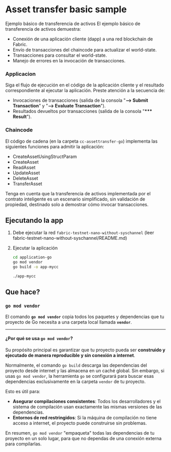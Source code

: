 # Asset transfer basic sample

Ejemplo básico de transferencia de activos
El ejemplo básico de transferencia de activos demuestra:

- Conexión de una aplicación cliente (dapp) a una red blockchain de Fabric.
- Envío de transacciones del chaincode para actualizar el world-state.
- Transacciones para consultar el world-state.
- Manejo de errores en la invocación de transacciones.


### Applicacion

Siga el flujo de ejecución en el código de la aplicación cliente y el resultado correspondiente al ejecutar la aplicación. Preste atención a la secuencia de:

- Invocaciones de transacciones (salida de la consola  "**--> Submit Transaction**" y "**--> Evaluate Transaction**").
- Resultados devueltos por transacciones (salida de la consola  "**\*\*\* Result**").

### Chaincode

El código de cadena (en la carpeta `cc-assettransfer-go`) implementa las siguientes funciones para admitir la aplicación:

- CreateAssetUsingStructParam
- CreateAsset
- ReadAsset
- UpdateAsset
- DeleteAsset
- TransferAsset

Tenga en cuenta que la transferencia de activos implementada por el contrato inteligente es un escenario simplificado, sin validación de propiedad, destinado solo a demostrar cómo invocar transacciones.

## Ejecutando la app

1. Debe ejecutar la red `fabric-testnet-nano-without-syschannel` (leer fabric-testnet-nano-without-syschannel/README.md)

2. Ejecutar la aplicación
   ```bash
   cd application-go
   go mod vendor
   go build -o app-mycc

   ./app-mycc
   ```
## Que hace?
### `go mod vendor`
El comando **`go mod vendor`** copia todos los paquetes y dependencias que tu proyecto de Go necesita a una carpeta local llamada **`vendor`**.

---

#### ¿Por qué se usa `go mod vendor`?

Su propósito principal es garantizar que tu proyecto pueda ser **construido y ejecutado de manera reproducible y sin conexión a internet**.

Normalmente, el comando `go build` descarga las dependencias del proyecto desde internet y las almacena en un caché global. Sin embargo, si usas `go mod vendor`, la herramienta `go` se configurará para buscar esas dependencias exclusivamente en la carpeta `vendor` de tu proyecto.

Esto es útil para:
* **Asegurar compilaciones consistentes**: Todos los desarrolladores y el sistema de compilación usan exactamente las mismas versiones de las dependencias.
* **Entornos de red restringidos**: Si la máquina de compilación no tiene acceso a internet, el proyecto puede construirse sin problemas.

En resumen, `go mod vendor` "empaqueta" todas las dependencias de tu proyecto en un solo lugar, para que no dependas de una conexión externa para compilarlas.
